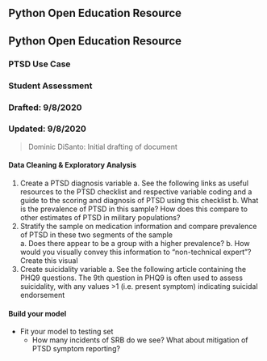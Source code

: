 ## Python Open Education Resource
## Python Open Education Resource
### PTSD Use Case
### Student Assessment
### Drafted: 9/8/2020
### Updated: 9/8/2020
>	Dominic DiSanto: Initial drafting of document


#### Data Cleaning & Exploratory Analysis
1) Create a PTSD diagnosis variable 
   a. See the following links as useful resources to the PTSD checklist and respective variable coding and a guide to the scoring and diagnosis of PTSD using this checklist
   b. What is the prevalence of PTSD in this sample? How does this compare to other estimates of PTSD in military populations? 
2) Stratify the sample on medication information and compare prevalence of PTSD in these two segments of the sample    
   a. Does there appear to be a group with a higher prevalence?
   b. How would you visually convey this information to “non-technical expert”? Create this visual
3) Create suicidality variable
   a. See the following article containing the PHQ9 questions. The 9th question in PHQ9 is often used to assess suicidality, with any values >1 (i.e. present symptom) indicating suicidal endorsement
 
#### Build your model
* Fit your model to testing set 
   * How many incidents of SRB do we see? What about mitigation of PTSD symptom reporting? 
		
